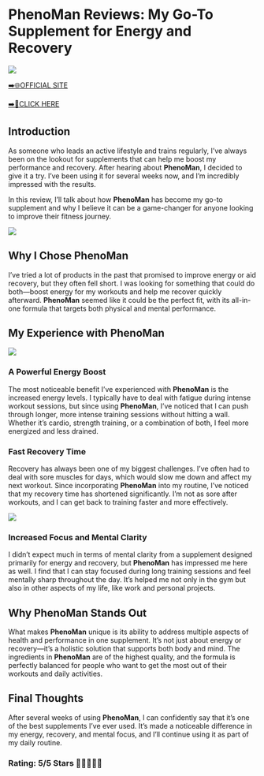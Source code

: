 # **PhenoMan Reviews**: My Go-To Supplement for Energy and Recovery

[![](https://static.vecteezy.com/system/resources/thumbnails/019/896/014/small/buy-now-gradient-button-with-cart-symbol-buy-now-illustration-png.png)](https://edetoop.top/lander/sugarpreland-1/phenoman.html) 

[➡️🌐OFFICIAL SITE](https://edetoop.top/lander/sugarpreland-1/phenoman.html) 

[➡️🔗CLICK HERE](https://edetoop.top/lander/sugarpreland-1/phenoman.html) 


## Introduction

As someone who leads an active lifestyle and trains regularly, I’ve always been on the lookout for supplements that can help me boost my performance and recovery. After hearing about **PhenoMan**, I decided to give it a try. I’ve been using it for several weeks now, and I’m incredibly impressed with the results.

In this review, I’ll talk about how **PhenoMan** has become my go-to supplement and why I believe it can be a game-changer for anyone looking to improve their fitness journey.

[![](https://wallpapers.com/images/hd/red-order-now-button-udg4jcj4arvn8b0n-2.png)](https://edetoop.top/lander/sugarpreland-1/phenoman.html)  

## Why I Chose **PhenoMan**

I’ve tried a lot of products in the past that promised to improve energy or aid recovery, but they often fell short. I was looking for something that could do both—boost energy for my workouts and help me recover quickly afterward. **PhenoMan** seemed like it could be the perfect fit, with its all-in-one formula that targets both physical and mental performance.

## My Experience with **PhenoMan**

[![](https://static.vecteezy.com/system/resources/thumbnails/019/896/014/small/buy-now-gradient-button-with-cart-symbol-buy-now-illustration-png.png)](https://edetoop.top/lander/sugarpreland-1/phenoman.html)

### A Powerful Energy Boost

The most noticeable benefit I’ve experienced with **PhenoMan** is the increased energy levels. I typically have to deal with fatigue during intense workout sessions, but since using **PhenoMan**, I’ve noticed that I can push through longer, more intense training sessions without hitting a wall. Whether it’s cardio, strength training, or a combination of both, I feel more energized and less drained.

### Fast Recovery Time

Recovery has always been one of my biggest challenges. I’ve often had to deal with sore muscles for days, which would slow me down and affect my next workout. Since incorporating **PhenoMan** into my routine, I’ve noticed that my recovery time has shortened significantly. I’m not as sore after workouts, and I can get back to training faster and more effectively.

[![](https://wallpapers.com/images/hd/red-order-now-button-udg4jcj4arvn8b0n-2.png)](https://edetoop.top/lander/sugarpreland-1/phenoman.html)  

### Increased Focus and Mental Clarity

I didn’t expect much in terms of mental clarity from a supplement designed primarily for energy and recovery, but **PhenoMan** has impressed me here as well. I find that I can stay focused during long training sessions and feel mentally sharp throughout the day. It’s helped me not only in the gym but also in other aspects of my life, like work and personal projects.

## Why **PhenoMan** Stands Out

What makes **PhenoMan** unique is its ability to address multiple aspects of health and performance in one supplement. It’s not just about energy or recovery—it’s a holistic solution that supports both body and mind. The ingredients in **PhenoMan** are of the highest quality, and the formula is perfectly balanced for people who want to get the most out of their workouts and daily activities.

## Final Thoughts

After several weeks of using **PhenoMan**, I can confidently say that it’s one of the best supplements I’ve ever used. It’s made a noticeable difference in my energy, recovery, and mental focus, and I’ll continue using it as part of my daily routine.

### Rating: 5/5 Stars 🌟🌟🌟🌟🌟
